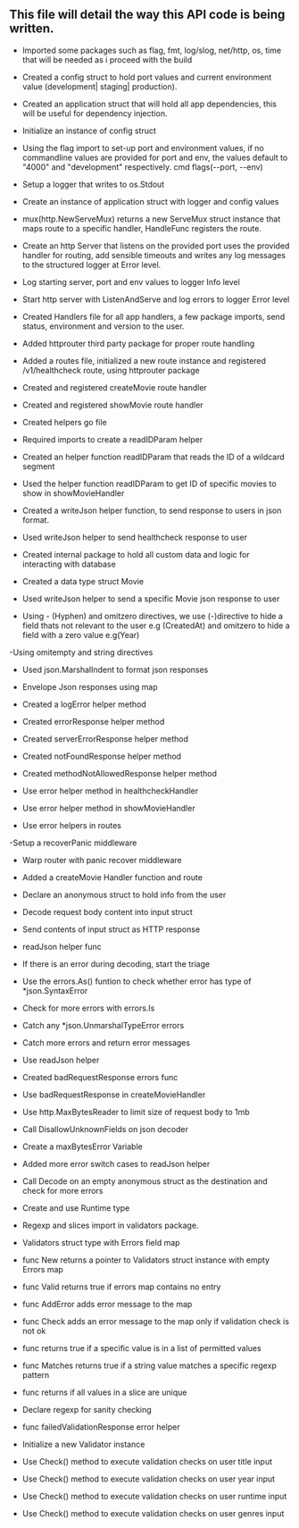 ## This file will detail the way this API code is being written.

- Imported some packages such as flag, fmt, log/slog, net/http, os, time that will be needed as i proceed with the build

- Created a config struct to hold port values and current environment value (development| staging| production).

- Created an application struct that will hold all app dependencies, this will be useful for dependency injection.

- Initialize an instance of config struct

- Using the flag import to set-up port and environment values, if no commandline values are provided for port and env, the values default to "4000" and "development" respectively. cmd flags(--port, --env)

- Setup a logger that writes to os.Stdout

- Create an instance of application struct with logger and config values

- mux(http.NewServeMux) returns a new ServeMux struct instance that maps route to a specific handler, HandleFunc registers the route.

- Create an http Server that listens on the provided port uses the provided handler for routing, add sensible timeouts and writes any log messages to the structured logger at Error level.

- Log starting server, port and env values to logger Info level

- Start http server with ListenAndServe and log errors to logger Error level

- Created Handlers file for all app handlers, a few package imports, send status, environment and version to the user.

- Added httprouter third party package for proper route handling

- Added a routes file, initialized a new route instance and registered /v1/healthcheck route, using httprouter package

- Created and registered createMovie route handler
- Created and registered showMovie route handler
- Created helpers go file

- Required imports to create a readIDParam helper

- Created an helper function readIDParam that reads the ID of a wildcard segment

- Used the helper function readIDParam to get ID of specific movies to show in showMovieHandler

- Created a writeJson helper function, to send response to users in json format.

- Used writeJson helper to send healthcheck response to user

- Created internal package to hold all custom data and logic for interacting with database

- Created a data type struct Movie

- Used writeJson helper to send a specific Movie json response to user

- Using - (Hyphen) and omitzero directives, we use (-)directive to hide a field thats not relevant to the user e.g (CreatedAt) and omitzero to hide a field with a zero value e.g(Year)

-Using omitempty and string directives

- Used json.MarshalIndent to format json responses

- Envelope Json responses using map

- Created a logError helper method
- Created errorResponse helper method
- Created serverErrorResponse helper method
- Created notFoundResponse helper method
- Created methodNotAllowedResponse helper method

- Use error helper method in healthcheckHandler
- Use error helper method in showMovieHandler
- Use error helpers in routes

-Setup a recoverPanic middleware
- Warp router with panic recover middleware

- Added a createMovie Handler function and route
- Declare an anonymous struct to hold info from the user
- Decode request body content into input struct
- Send contents of input struct as HTTP response
- readJson helper func
- If there is an error during decoding, start the triage
- Use the errors.As() funtion to check whether error has type of *json.SyntaxError
- Check for more errors with errors.Is
- Catch any *json.UnmarshalTypeError errors
- Catch more errors and return error messages
- Use readJson helper
- Created badRequestResponse errors func
- Use badRequestResponse in createMovieHandler
- Use http.MaxBytesReader to limit size of request body to 1mb
- Call DisallowUnknownFields on json decoder
- Create a maxBytesError Variable
- Added more error switch cases to readJson helper
- Call Decode on an empty anonymous struct as the destination and check for more errors
- Create and use Runtime type

- Regexp and slices import in validators package.
- Validators struct type with Errors field map
- func New returns a pointer to Validators struct instance with empty Errors map
- func Valid returns true if errors map contains no entry
- func AddError adds error message to the map
- func Check adds an error message to the map only if validation check is not ok
- func returns true if a specific value is in a list of permitted values
- func Matches returns true if a string value matches a specific regexp pattern
- func returns if all values in a slice are unique
- Declare regexp for sanity checking
- func failedValidationResponse error helper

- Initialize a new Validator instance
- Use Check() method to execute validation checks on user title input
- Use Check() method to execute validation checks on user year input
- Use Check() method to execute validation checks on user runtime input
- Use Check() method to execute validation checks on user genres input
